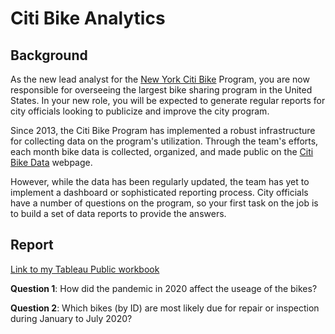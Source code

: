 # Citi Bike Analytics


## Background


As the new lead analyst for the [New York Citi Bike](https://en.wikipedia.org/wiki/Citi_Bike) Program, you are now responsible for overseeing the largest bike sharing program in the United States. In your new role, you will be expected to generate regular reports for city officials looking to publicize and improve the city program.


Since 2013, the Citi Bike Program has implemented a robust infrastructure for collecting data on the program's utilization. Through the team's efforts, each month bike data is collected, organized, and made public on the [Citi Bike Data](https://www.citibikenyc.com/system-data) webpage.


However, while the data has been regularly updated, the team has yet to implement a dashboard or sophisticated reporting process. City officials have a number of questions on the program, so your first task on the job is to build a set of data reports to provide the answers.


## Report 


[Link to my Tableau Public workbook](https://public.tableau.com/profile/ge.melody.yu#!/vizhome/CitiBikeAnalytics2020_16076277704260/CitiBikeAnalytics)


**Question 1**: How did the pandemic in 2020 affect the useage of the bikes? 




**Question 2**: Which bikes (by ID) are most likely due for repair or inspection during January to July 2020?

